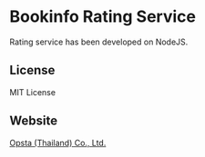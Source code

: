 # Bookinfo Rating Service

Rating service has been developed on NodeJS.

## License

MIT License

## Website

[Opsta (Thailand) Co., Ltd.](https://www.opsta.co.th)